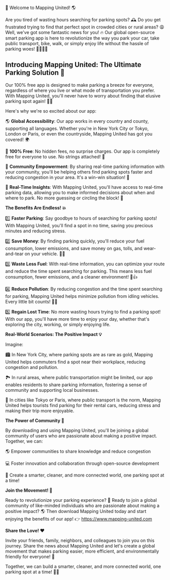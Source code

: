 🚀 Welcome to Mapping United! 🌎

Are you tired of wasting hours searching for parking spots? 🕰️ Do you get frustrated trying to find that perfect spot in crowded cities or rural areas? 😩 Well, we've got some fantastic news for you! 🔥 Our global open-source smart parking app is here to revolutionize the way you park your car, take public transport, bike, walk, or simply enjoy life without the hassle of parking woes! 🚗🚌🏃‍♀️

Introducing Mapping United: The Ultimate Parking Solution 🌟
---------------------------

Our 100% free app is designed to make parking a breeze for everyone, regardless of where you live or what mode of transportation you prefer. With Mapping United, you'll never have to worry about finding that elusive parking spot again! 🙅‍♂️

Here's why we're so excited about our app:

🌎 **Global Accessibility**: Our app works in every country and county, supporting all languages. Whether you're in New York City or Tokyo, London or Paris, or even the countryside, Mapping United has got you covered! 🌍

💸 **100% Free**: No hidden fees, no surprise charges. Our app is completely free for everyone to use. No strings attached! 💸

📲 **Community Empowerment**: By sharing real-time parking information with your community, you'll be helping others find parking spots faster and reducing congestion in your area. It's a win-win situation! 🤝

🌈 **Real-Time Insights**: With Mapping United, you'll have access to real-time parking data, allowing you to make informed decisions about when and where to park. No more guessing or circling the block! 📍

**The Benefits Are Endless! 💥**

1️⃣ **Faster Parking**: Say goodbye to hours of searching for parking spots! With Mapping United, you'll find a spot in no time, saving you precious minutes and reducing stress.

2️⃣ **Save Money**: By finding parking quickly, you'll reduce your fuel consumption, lower emissions, and save money on gas, tolls, and wear-and-tear on your vehicle. 🚗💸

3️⃣ **Waste Less Fuel**: With real-time information, you can optimize your route and reduce the time spent searching for parking. This means less fuel consumption, fewer emissions, and a cleaner environment! 🌟👍

4️⃣ **Reduce Pollution**: By reducing congestion and the time spent searching for parking, Mapping United helps minimize pollution from idling vehicles. Every little bit counts! 🌿💪

5️⃣ **Regain Lost Time**: No more wasting hours trying to find a parking spot! With our app, you'll have more time to enjoy your day, whether that's exploring the city, working, or simply enjoying life.

**Real-World Scenarios: The Positive Impact 💡**

Imagine:

🏙️ In New York City, where parking spots are as rare as gold, Mapping United helps commuters find a spot near their workplace, reducing congestion and pollution.

🏞️ In rural areas, where public transportation might be limited, our app enables residents to share parking information, fostering a sense of community and supporting local businesses.

🚌 In cities like Tokyo or Paris, where public transport is the norm, Mapping United helps tourists find parking for their rental cars, reducing stress and making their trip more enjoyable.

**The Power of Community 💪**

By downloading and using Mapping United, you'll be joining a global community of users who are passionate about making a positive impact. Together, we can:

🌎 Empower communities to share knowledge and reduce congestion

💻 Foster innovation and collaboration through open-source development

🌟 Create a smarter, cleaner, and more connected world, one parking spot at a time!

**Join the Movement! 🚀**

Ready to revolutionize your parking experience? 🚗 Ready to join a global community of like-minded individuals who are passionate about making a positive impact? 🌎 Then download Mapping United today and start enjoying the benefits of our app! 👉 https://www.mapping-united.com

**Share the Love! ❤️**

Invite your friends, family, neighbors, and colleagues to join you on this journey. Share the news about Mapping United and let's create a global movement that makes parking easier, more efficient, and environmentally friendly for everyone! 🌟

Together, we can build a smarter, cleaner, and more connected world, one parking spot at a time! 🚀💥